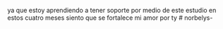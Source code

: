 ya que estoy aprendiendo a tener soporte  por medio de este estudio en estos cuatro meses siento que  se fortalece  mi amor por ty # norbelys-
